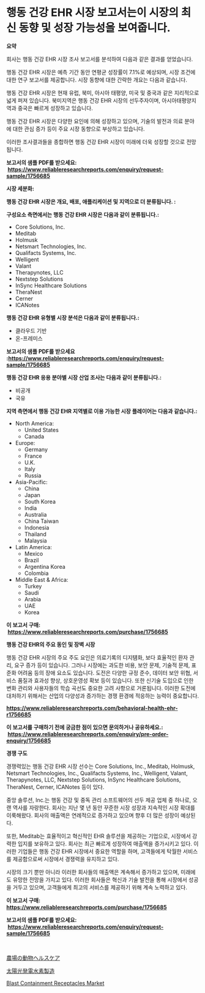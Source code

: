 <p><h1>행동 건강 EHR 시장 보고서는이 시장의 최신 동향 및 성장 가능성을 보여줍니다.</h1></p><p><strong>요약</strong></p>
<p><p>회사는 행동 건강 EHR 시장 조사 보고서를 분석하여 다음과 같은 결과를 얻었습니다.</p><p>행동 건강 EHR 시장은 예측 기간 동안 연평균 성장률이 7.1%로 예상되며, 시장 조건에 대한 연구 보고서를 제공합니다. 시장 동향에 대한 간략한 개요는 다음과 같습니다.</p><p>행동 건강 EHR 시장은 현재 유럽, 북미, 아시아 태평양, 미국 및 중국과 같은 지리적으로 넓게 퍼져 있습니다. 북미지역은 행동 건강 EHR 시장의 선두주자이며, 아시아태평양지역과 중국은 빠르게 성장하고 있습니다.</p><p>행동 건강 EHR 시장은 다양한 요인에 의해 성장하고 있으며, 기술의 발전과 의료 분야에 대한 관심 증가 등이 주요 시장 동향으로 부상하고 있습니다.</p><p>이러한 조사결과들을 종합하면 행동 건강 EHR 시장이 미래에 더욱 성장할 것으로 전망됩니다.</p></p>
<p><strong>보고서의 샘플 PDF를 받으세요: &nbsp;<a href="https://www.reliableresearchreports.com/enquiry/request-sample/1756685">https://www.reliableresearchreports.com/enquiry/request-sample/1756685</a></strong></p>
<p><strong>시장 세분화:</strong></p>
<p><strong> 행동 건강 EHR 시장은 개요, 배포, 애플리케이션 및 지역으로 더 분류됩니다. :</strong></p>
<p><strong>구성요소 측면에서는 행동 건강 EHR 시장은 다음과 같이 분류됩니다.:</strong></p>
<p><ul><li>Core Solutions, Inc.</li><li>Meditab</li><li>Holmusk</li><li>Netsmart Technologies, Inc.</li><li>Qualifacts Systems, Inc.</li><li>Welligent</li><li>Valant</li><li>Therapynotes, LLC</li><li>Nextstep Solutions</li><li>InSync Healthcare Solutions</li><li>TheraNest</li><li>Cerner</li><li>ICANotes</li></ul></p>
<p><strong> 행동 건강 EHR 유형별 시장 분석은 다음과 같이 분류됩니다.:</strong></p>
<p><ul><li>클라우드 기반</li><li>온-프레미스</li></ul></p>
<p><strong>보고서의 샘플 PDF를 받으세요 :<a href="https://www.reliableresearchreports.com/enquiry/request-sample/1756685">https://www.reliableresearchreports.com/enquiry/request-sample/1756685</a></strong></p>
<p><strong> 행동 건강 EHR 응용 분야별 시장 산업 조사는 다음과 같이 분류됩니다.:</strong></p>
<p><ul><li>비공개</li><li>국유</li></ul></p>
<p><strong>지역 측면에서 행동 건강 EHR 지역별로 이용 가능한 시장 플레이어는 다음과 같습니다.:</strong></p>
<p><ul>
    <li>
        North America:
        <ul>
            <li>United States</li>
            <li>Canada</li>
        </ul>
    </li>
    <li>
        Europe:
        <ul>
            <li>Germany</li>
            <li>France</li>
            <li>U.K.</li>
            <li>Italy</li>
            <li>Russia</li>
        </ul>
    </li>
    <li>
        Asia-Pacific:
        <ul>
            <li>China</li>
            <li>Japan</li>
            <li>South Korea</li>
            <li>India</li>
            <li>Australia</li>
            <li>China Taiwan</li>
            <li>Indonesia</li>
            <li>Thailand</li>
            <li>Malaysia</li>
        </ul>
    </li>
    <li>
        Latin America:
        <ul>
            <li>Mexico</li>
            <li>Brazil</li>
            <li>Argentina Korea</li>
            <li>Colombia</li>
        </ul>
    </li>
    <li>
        Middle East & Africa:
        <ul>
            <li>Turkey</li>
            <li>Saudi</li>
            <li>Arabia</li>
            <li>UAE</li>
            <li>Korea</li>
        </ul>
    </li>
    </ul></p>
<p><strong>이 보고서 구매: &nbsp;<a href="https://www.reliableresearchreports.com/purchase/1756685">https://www.reliableresearchreports.com/purchase/1756685</a></strong></p>
<p><strong>행동 건강 EHR의 주요 동인 및 장벽 시장</strong></p>
<p><p>행동 건강 EHR 시장의 주요 주도 요인은 의료기록의 디지턤화, 보다 효율적인 환자 관리, 요구 증가 등이 있습니다. 그러나 시장에는 과도한 비용, 보안 문제, 기술적 문제, 표준화 어려움 등의 장애 요소도 있습니다. 도전은 다양한 규정 준수, 데이터 보안 위협, 서비스 품질과 효과성 향상, 상호운영성 확보 등이 있습니다. 또한 신기술 도입으로 인한 변화 관리와 사용자들의 학습 곡선도 중요한 고려 사항으로 거론됩니다. 이러한 도전에 대처하기 위해서는 산업의 다양성과 증가하는 경쟁 환경에 적응하는 능력이 중요합니다.</p></p>
<p><strong><a href="https://www.reliableresearchreports.com/behavioral-health-ehr-r1756685">https://www.reliableresearchreports.com/behavioral-health-ehr-r1756685</a></strong></p>
<p><strong>이 보고서를 구매하기 전에 궁금한 점이 있으면 문의하거나 공유하세요.: &nbsp;<a href="https://www.reliableresearchreports.com/enquiry/pre-order-enquiry/1756685">https://www.reliableresearchreports.com/enquiry/pre-order-enquiry/1756685</a></strong></p>
<p><strong>경쟁 구도</strong></p>
<p><p>경쟁력있는 행동 건강 EHR 시장 선수는 Core Solutions, Inc., Meditab, Holmusk, Netsmart Technologies, Inc., Qualifacts Systems, Inc., Welligent, Valant, Therapynotes, LLC, Nextstep Solutions, InSync Healthcare Solutions, TheraNest, Cerner, ICANotes 등이 있다. </p><p>중앙 솔루션, Inc.는 행동 건강 및 중독 관리 소프트웨어의 선두 제공 업체 중 하나로, 오랜 역사를 자랑한다. 회사는 지난 몇 년 동안 꾸준한 시장 성장과 지속적인 시장 확대를 이룩해왔다. 회사의 매출액은 연례적으로 증가하고 있으며 향후 더 많은 성장이 예상된다.</p><p>또한, Meditab는 효율적이고 혁신적인 EHR 솔루션을 제공하는 기업으로, 시장에서 강력한 입지를 보유하고 있다. 회사는 최근 빠르게 성장하여 매출액을 증가시키고 있다. 이러한 기업들은 행동 건강 EHR 시장에서 중요한 역할을 하며, 고객들에게 탁월한 서비스를 제공함으로써 시장에서 경쟁력을 유지하고 있다.</p><p>시장의 크기 뿐만 아니라 이러한 회사들의 매출액은 계속해서 증가하고 있으며, 미래에도 유망한 전망을 가지고 있다. 이러한 회사들은 혁신과 기술 발전을 통해 시장에서 성공을 거두고 있으며, 고객들에게 최고의 서비스를 제공하기 위해 계속 노력하고 있다.</p></p>
<p><strong>이 보고서 구매: &nbsp; <a href="https://www.reliableresearchreports.com/purchase/1756685">https://www.reliableresearchreports.com/purchase/1756685</a></strong></p>
<p><strong>보고서의 샘플 PDF를 받으세요: &nbsp;<a href="https://www.reliableresearchreports.com/enquiry/request-sample/1756685">https://www.reliableresearchreports.com/enquiry/request-sample/1756685</a></strong><strong></strong></p>
<p>&nbsp;</p>
<p><p><a href="https://github.com/laurenreichert/Market-Research-Report-List-1/blob/main/819501127239.md">農場の動物ヘルスケア</a></p><p><a href="https://github.com/RodHoppe07/Market-Research-Report-List-1/blob/main/765898127241.md">太陽光発電水素製造</a></p><p><a href="https://github.com/mbisetmhermsr/Market-Research-Report-List-2/blob/main/blast-containment-receptacles-market.md">Blast Containment Receptacles Market</a></p></p>